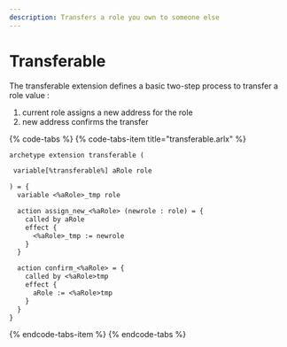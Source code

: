 ```yaml
---
description: Transfers a role you own to someone else
---
```


# Transferable

The transferable extension defines a basic two-step process to transfer a role value :

1. current role assigns a new address for the role
2. new address confirms the transfer

{% code-tabs %}
{% code-tabs-item title="transferable.arlx" %}
```ocaml
archetype extension transferable (

 variable[%transferable%] aRole role

) = {
  variable <%aRole>_tmp role

  action assign_new_<%aRole> (newrole : role) = {
    called by aRole
    effect {
      <%aRole>_tmp := newrole
    }
  }

  action confirm_<%aRole> = {
    called by <%aRole>tmp
    effect {
      aRole := <%aRole>tmp
    }
  }
}

```
{% endcode-tabs-item %}
{% endcode-tabs %}


